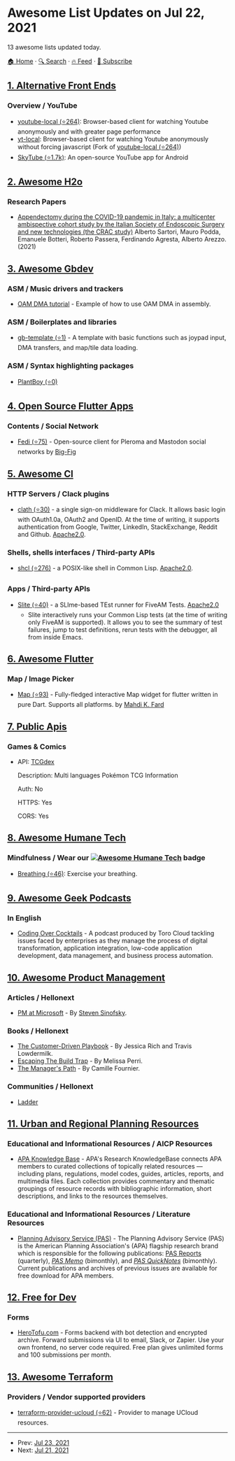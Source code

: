 # Awesome List Updates on Jul 22, 2021

13 awesome lists updated today.

[🏠 Home](/README.md) · [🔍 Search](https://test.trackawesomelist.com/search/) · [🔥 Feed](https://test.trackawesomelist.com/feed.xml) · [📮 Subscribe](https://trackawesomelist.us17.list-manage.com/subscribe?u=d2f0117aa829c83a63ec63c2f&id=36a103854c)



## [1. Alternative Front Ends](/content/mendel5/alternative-front-ends/README.md)

### Overview / YouTube

*   [youtube-local (⭐264)](https://github.com/user234683/youtube-local): Browser-based client for watching Youtube anonymously and with greater page performance
*   [yt-local](https://git.sr.ht/\~heckyel/yt-local): Browser-based client for watching Youtube anonymously without forcing javascript (Fork of [youtube-local (⭐264)](https://github.com/user234683/youtube-local))
*   [SkyTube (⭐1.7k)](https://github.com/SkyTubeTeam/SkyTube): An open-source YouTube app for Android

## [2. Awesome H2o](/content/h2oai/awesome-h2o/README.md)

### Research Papers

*   [Appendectomy during the COVID-19 pandemic in Italy: a multicenter ambispective cohort study by the Italian Society of Endoscopic Surgery and new technologies (the CRAC study)](https://pubmed.ncbi.nlm.nih.gov/34219197/) Alberto Sartori, Mauro Podda, Emanuele Botteri, Roberto Passera, Ferdinando Agresta, Alberto Arezzo. (2021)

## [3. Awesome Gbdev](/content/gbdev/awesome-gbdev/README.md)

### ASM / Music drivers and trackers

*   [OAM DMA tutorial](https://gbdev.gg8.se/wiki/articles/OAM_DMA_tutorial) - Example of how to use OAM DMA in assembly.

### ASM / Boilerplates and libraries

*   [gb-template (⭐1)](https://github.com/gb-archive/gb-template) - A template with basic functions such as joypad input, DMA transfers, and map/tile data loading.

### ASM / Syntax highlighting packages

*   [PlantBoy (⭐0)](https://github.com/gb-archive/plantboy)

## [4. Open Source Flutter Apps](/content/tortuvshin/open-source-flutter-apps/README.md)

### Contents / Social Network

*   [Fedi (⭐75)](https://github.com/Big-Fig/Fediverse.app) - Open-source client for Pleroma and Mastodon social networks by [Big-Fig](https://github.com/Big-Fig)

## [5. Awesome Cl](/content/CodyReichert/awesome-cl/README.md)

### HTTP Servers / Clack plugins

*   [clath (⭐30)](https://github.com/BnMcGn/clath) - a single sign-on
    middleware for Clack. It allows basic login with OAuth1.0a, OAuth2
    and OpenID. At the time of writing, it supports authentication from
    Google, Twitter, LinkedIn, StackExchange, Reddit and Github. [Apache2.0](https://directory.fsf.org/wiki/License:Apache2.0).

### Shells, shells interfaces / Third-party APIs

*   [shcl (⭐276)](https://github.com/bradleyjensen/shcl) - a POSIX-like shell in Common Lisp. [Apache2.0](https://directory.fsf.org/wiki/License:Apache2.0).

### Apps / Third-party APIs

*   [Slite (⭐40)](https://github.com/tdrhq/slite/) - a SLIme-based TEst runner for FiveAM Tests. [Apache2.0](https://directory.fsf.org/wiki/License:Apache2.0)
    *   Slite interactively runs your Common Lisp tests (at the time of writing only FiveAM is supported). It allows you to see the summary of test failures, jump to test definitions, rerun tests with the debugger, all from inside Emacs.

## [6. Awesome Flutter](/content/Solido/awesome-flutter/README.md)

### Map / Image Picker

*   [Map (⭐93)](https://github.com/xclud/flutter_map) <!--stargazers:xclud/flutter_map--> - Fully-fledged interactive Map widget for flutter written in pure Dart. Supports all platforms. by [Mahdi K. Fard](https://github.com/xclud/)

## [7. Public Apis](/content/public-apis/public-apis/README.md)

### Games & Comics

- API: [TCGdex](https://www.tcgdex.net/docs)

  Description: Multi languages Pokémon TCG Information

  Auth: No

  HTTPS: Yes

  CORS: Yes



## [8. Awesome Humane Tech](/content/humanetech-community/awesome-humane-tech/README.md)

### Mindfulness / Wear our   [![Awesome Humane Tech](https://raw.githubusercontent.com/humanetech-community/awesome-humane-tech/main/humane-tech-badge.svg?sanitize=true)](https://github.com/humanetech-community/awesome-humane-tech)   badge

*   [Breathing (⭐46)](https://github.com/SeaDve/Breathing): Exercise your breathing.

## [9. Awesome Geek Podcasts](/content/ayr-ton/awesome-geek-podcasts/README.md)

### In English

*   [Coding Over Cocktails](https://www.torocloud.com/podcast) - A podcast produced by Toro Cloud tackling issues faced by enterprises as they manage the process of digital transformation, application integration, low-code application development, data management, and business process automation.

## [10. Awesome Product Management](/content/dend/awesome-product-management/README.md)

### Articles / Hellonext

*   [PM at Microsoft](https://web.archive.org/web/20180220022153/https://blogs.msdn.microsoft.com/techtalk/2005/12/16/pm-at-microsoft/) - By [Steven Sinofsky](https://twitter.com/stevesi).

### Books / Hellonext

*   [The Customer-Driven Playbook](https://www.oreilly.com/library/view/the-customer-driven-playbook/9781491981269/) - By Jessica Rich and Travis Lowdermilk.
*   [Escaping The Build Trap](https://www.oreilly.com/library/view/escaping-the-build/9781491973783/) - By Melissa Perri.
*   [The Manager's Path](https://www.oreilly.com/library/view/the-managers-path/9781491973882/) - By Camille Fournier.

### Communities / Hellonext

*   [Ladder](https://ladder.to/)

## [11. Urban and Regional Planning Resources](/content/APA-Technology-Division/urban-and-regional-planning-resources/README.md)

### Educational and Informational Resources / AICP Resources

*   [APA Knowledge Base](https://www.planning.org/knowledgebase/) - APA's Research KnowledgeBase connects APA members to curated collections of topically related resources — including plans, regulations, model codes, guides, articles, reports, and multimedia files. Each collection provides commentary and thematic groupings of resource records with bibliographic information, short descriptions, and links to the resources themselves.

### Educational and Informational Resources / Literature Resources

*   [Planning Advisory Service (PAS)](https://www.planning.org/pas/) - The Planning Advisory Service (PAS) is the American Planning Association's (APA) flagship research brand which is responsible for the following publications: [PAS Reports](https://www.planning.org/pas/reports) (quarterly), [*PAS Memo*](https://www.planning.org/pas/memo) (bimonthly), and [*PAS QuickNotes*](https://www.planning.org/pas/quicknotes) (bimonthly). Current publications and archives of previous issues are available for free download for APA members.

## [12. Free for Dev](/content/ripienaar/free-for-dev/README.md)

### Forms

*   [HeroTofu.com](https://herotofu.com/) - Forms backend with bot detection and encrypted archive. Forward submissions via UI to email, Slack, or Zapier. Use your own frontend, no server code required. Free plan gives unlimited forms and 100 submissions per month.

## [13. Awesome Terraform](/content/shuaibiyy/awesome-terraform/README.md)

### Providers / Vendor supported providers

*   [terraform-provider-ucloud (⭐62)](https://github.com/ucloud/terraform-provider-ucloud) - Provider to manage UCloud resources.

---

- Prev: [Jul 23, 2021](/content/2021/07/23/README.md)
- Next: [Jul 21, 2021](/content/2021/07/21/README.md)